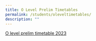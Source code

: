 ```yaml
---
title: O Level Prelim Timetables
permalink: /students/oleveltimetables/
description: ""
---
```

[O level prelim timetable 2023](/files/School%20timetable/O%20and%20N%20Levels/updated_o-level%20preliminary%20examination%202023%20timetable.pdf)